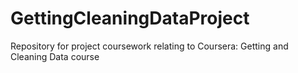 GettingCleaningDataProject
==========================

Repository for project coursework relating to Coursera: Getting and Cleaning Data course
